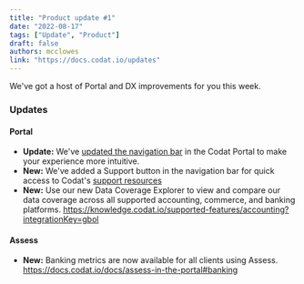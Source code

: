```yaml
---
title: "Product update #1"
date: "2022-08-17"
tags: ["Update", "Product"]
draft: false
authors: mcclowes
link: "https://docs.codat.io/updates"
---
```


We've got a host of Portal and DX improvements for you this week.

<!--truncate-->

### Updates

#### Portal

- **Update:** We've [updated the navigation bar](https://docs.codat.io/changelog/portal-new-navigation) in the Codat Portal to make your experience more intuitive.
- **New:** We've added a Support button in the navigation bar for quick access to Codat's [support resources](https://codat.zendesk.com/hc/en-gb)
- **New:** Use our new Data Coverage Explorer to view and compare our data coverage across all supported accounting, commerce, and banking platforms. https://knowledge.codat.io/supported-features/accounting?integrationKey=gbol

#### Assess

- **New:** Banking metrics are now available for all clients using Assess. https://docs.codat.io/docs/assess-in-the-portal#banking
